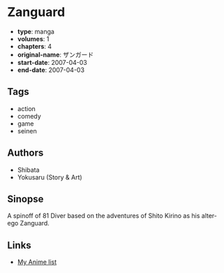 # Zanguard

-   **type**: manga
-   **volumes**: 1
-   **chapters**: 4
-   **original-name**: ザンガード
-   **start-date**: 2007-04-03
-   **end-date**: 2007-04-03

## Tags

-   action
-   comedy
-   game
-   seinen

## Authors

-   Shibata
-   Yokusaru (Story & Art)

## Sinopse

A spinoff of 81 Diver based on the adventures of Shito Kirino as his alter-ego Zanguard.

## Links

-   [My Anime list](https://myanimelist.net/manga/116877/Zanguard)
